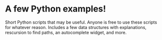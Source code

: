 # A few Python examples!
 Short Python scripts that may be useful. Anyone is free to use these scripts for whatever reason. Includes a few data structures with explanations, rescursion to find paths, an autocomplete widget, and more.
